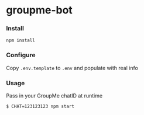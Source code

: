 # groupme-bot

### Install
`npm install`

### Configure
Copy `.env.template` to `.env` and populate with real info

### Usage
Pass in your GroupMe chatID at runtime
```bash
$ CHAT=123123123 npm start
```
